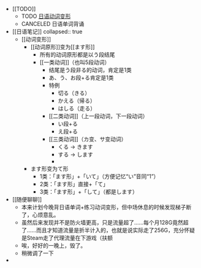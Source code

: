 - [[TODO]]
	- TODO [日语动词变形](https://www.nihonmura.net/sc/verbs/)
	- CANCELED 日语单词背诵
- [[日语笔记]]
  collapsed:: true
	- [[动词变形]]
		- [[动词原形]]变为[[ます形]]
			- 所有的动词原形都是以う段结尾
			- [[一类动词]]（也叫5段动词）
				- 结尾是う段非る的动词，肯定是1类
				- あ、う、お段+る肯定是1类
				- 特例
					- 切る（きる）
					- かえる（帰る）
					- はしる（走る）
				- [[二类动词]]（上一段动词，下一段动词）
					- い段+る
					- え段+る
				- [[三类动词]]（カ变、サ变动词）
					- くる → きます
					- する → します
					-
		- ます形变为て形
			- 1类：「ます形」+「いて」（方便记忆“い”音同“1”）
			- 2类：「ます形」直接+「て」
			- 3类：「ます形」+「して」（都是します）
- [[随便聊聊]]
	- 本来计划今晚背日语单词+练习动词变形，但中场休息的时候发现梯子断了，心烦意乱。
	- 虽然后来发现并不是防火墙更高，只是流量超了……每个月128G竟然超了……而且才知道流量是折半计入的，也就是说实际走了256G，充分怀疑是Steam走了代理流量在下游戏（扶额
	- 唉，好好的一晚上，毁了。
	- 稍微调了一下
-